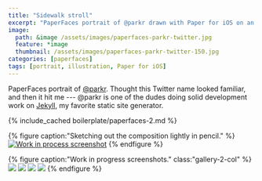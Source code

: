 ```yaml
---
title: "Sidewalk stroll"
excerpt: "PaperFaces portrait of @parkr drawn with Paper for iOS on an iPad."
image: 
  path: &image /assets/images/paperfaces-parkr-twitter.jpg 
  feature: *image
  thumbnail: /assets/images/paperfaces-parkr-twitter-150.jpg
categories: [paperfaces]
tags: [portrait, illustration, Paper for iOS]
---
```


PaperFaces portrait of [@parkr](https://twitter.com/parkr). Thought this Twitter name looked familiar, and then it hit me --- @parkr is one of the dudes doing solid development work on [Jekyll](http://jekyllrb.com), my favorite static site generator.

{% include_cached boilerplate/paperfaces-2.md %}

{% figure caption:"Sketching out the composition lightly in pencil." %}
[![Work in process screenshot](/assets/images/paperfaces-parkr-process-1-600.jpg)](/assets/images/paperfaces-parkr-process-1-lg.jpg)
{% endfigure %}

{% figure caption:"Work in progress screenshots." class:"gallery-2-col" %}
[![](/assets/images/paperfaces-parkr-process-2-600.jpg)](/assets/images/paperfaces-parkr-process-2-lg.jpg)
[![](/assets/images/paperfaces-parkr-process-3-600.jpg)](/assets/images/paperfaces-parkr-process-3-lg.jpg)
[![](/assets/images/paperfaces-parkr-process-4-600.jpg)](/assets/images/paperfaces-parkr-process-4-lg.jpg)
[![](/assets/images/paperfaces-parkr-process-5-600.jpg)](/assets/images/paperfaces-parkr-process-5-lg.jpg)
{% endfigure %}
